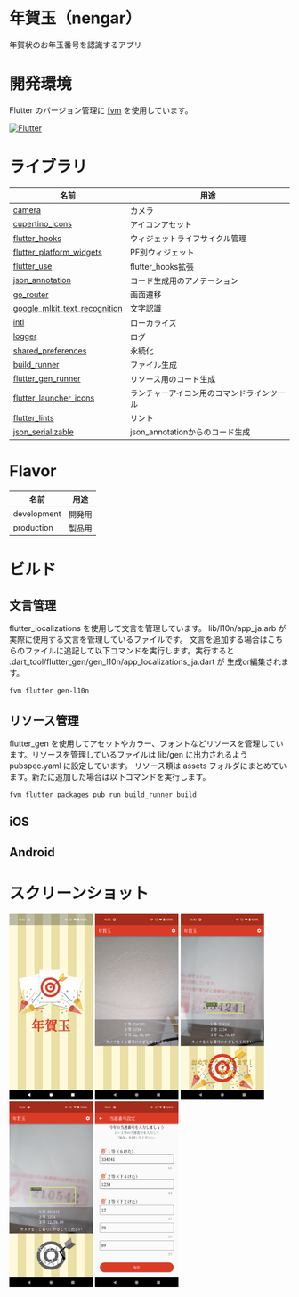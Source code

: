 # 年賀玉（nengar）

年賀状のお年玉番号を認識するアプリ

# 開発環境
Flutter のバージョン管理に [fvm](https://github.com/fluttertools/fvm) を使用しています。

[![Flutter](https://img.shields.io/badge/Flutter-3.0.0-aqua.svg)](https://developer.apple.com/jp/xcode/)

# ライブラリ

| 名前 | 用途 |
|-----|-----|
| [camera](https://pub.dev/packages/camera) | カメラ |
| [cupertino_icons](https://pub.dev/packages/cupertino_icons) | アイコンアセット |
| [flutter_hooks](https://pub.dev/packages/flutter_hooks) | ウィジェットライフサイクル管理 |
| [flutter_platform_widgets](https://pub.dev/packages/flutter_platform_widgets) | PF別ウィジェット |
| [flutter_use](https://pub.dev/packages/flutter_use) | flutter_hooks拡張 |
| [json_annotation](https://pub.dev/packages/json_annotation) | コード生成用のアノテーション |
| [go_router](https://pub.dev/packages/go_router) | 画面遷移 |
| [google_mlkit_text_recognition](https://pub.dev/packages/google_mlkit_text_recognition) | 文字認識 |
| [intl](https://pub.dev/packages/intl) | ローカライズ |
| [logger](https://pub.dev/packages/logger) | ログ |
| [shared_preferences](https://pub.dev/packages/shared_preferences) | 永続化 |
| [build_runner](https://pub.dev/packages/build_runner) | ファイル生成 |
| [flutter_gen_runner](https://pub.dev/packages/flutter_gen_runner) | リソース用のコード生成 |
| [flutter_launcher_icons](https://pub.dev/packages/flutter_launcher_icons) | ランチャーアイコン用のコマンドラインツール |
| [flutter_lints](https://pub.dev/packages/flutter_lints) | リント |
| [json_serializable](https://pub.dev/packages/json_serializable) | json_annotationからのコード生成 |

# Flavor

| 名前 | 用途 |
|---|---|
| development | 開発用 |
| production | 製品用 |

# ビルド

## 文言管理

flutter_localizations を使用して文言を管理しています。 lib/l10n/app_ja.arb が実際に使用する文言を管理しているファイルです。
文言を追加する場合はこちらのファイルに追記して以下コマンドを実行します。実行すると .dart_tool/flutter_gen/gen_l10n/app_localizations_ja.dart
が 生成or編集されます。

```
fvm flutter gen-l10n
```

## リソース管理

flutter_gen を使用してアセットやカラー、フォントなどリソースを管理しています。リソースを管理しているファイルは lib/gen に出力されるよう pubspec.yaml
に設定しています。 リソース類は assets フォルダにまとめています。新たに追加した場合は以下コマンドを実行します。

```
fvm flutter packages pub run build_runner build
```

## iOS

## Android

# スクリーンショット

<img src="screenshot/1_splash.png" width="150"> <img src="screenshot/2_recognize_01.png" width="150"> <img src="screenshot/3_recognize_02.png" width="150"> <img src="screenshot/4_recognize_03.png" width="150"> <img src="screenshot/5_edit.png" width="150">